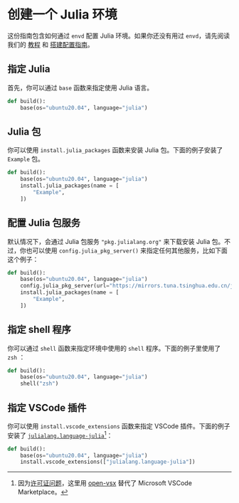 # 创建一个 Julia 环境

这份指南包含如何通过 `envd` 配置 Julia 环境。如果你还没有用过 `envd`，请先阅读我们的 [教程](/guide/getting-started) 和 [搭建配置指南](/guide/build-envd)。

## 指定 Julia

首先，你可以通过 `base` 函数来指定使用 Julia 语言。

<custom-title title="build.envd">

```python 
def build():
    base(os="ubuntu20.04", language="julia")
```

</custom-title>

## Julia 包

你可以使用 `install.julia_packages` 函数来安装 Julia 包。下面的例子安装了 `Example` 包。

<custom-title title="build.envd">

```python 
def build():
    base(os="ubuntu20.04", language="julia")
    install.julia_packages(name = [
        "Example",
    ])
```
</custom-title>

## 配置 Julia 包服务

默认情况下，会通过 Julia 包服务 `"pkg.julialang.org"` 来下载安装 Julia 包。不过，你也可以使用 `config.julia_pkg_server()` 来指定任何其他服务，比如下面这个例子：

<custom-title title="build.envd">

```python 
def build():
    base(os="ubuntu20.04", language="julia")
    config.julia_pkg_server(url="https://mirrors.tuna.tsinghua.edu.cn/julia")
    install.julia_packages(name = [
        "Example",
    ])
```

</custom-title>

## 指定 shell 程序

你可以通过 `shell` 函数来指定环境中使用的 `shell` 程序。下面的例子里使用了 `zsh` ：

<custom-title title="build.envd">

```python 
def build():
    base(os="ubuntu20.04", language="julia")
    shell("zsh")
```

</custom-title>

## 指定 VSCode 插件

你可以使用 `install.vscode_extensions` 函数来指定 VSCode 插件。下面的例子安装了 [`julialang.language-julia`](https://open-vsx.org/extension/julialang/language-julia)[^1]：


<custom-title title="build.envd">

```python 
def build():
    base(os="ubuntu20.04", language="julia")
    install.vscode_extensions(["julialang.language-julia"])
```

</custom-title>

[^1]: 因为[许可证问题](https://github.com/tensorchord/envd/issues/160)，这里用 [open-vsx](https://open-vsx.org/) 替代了 Microsoft VSCode Marketplace。

